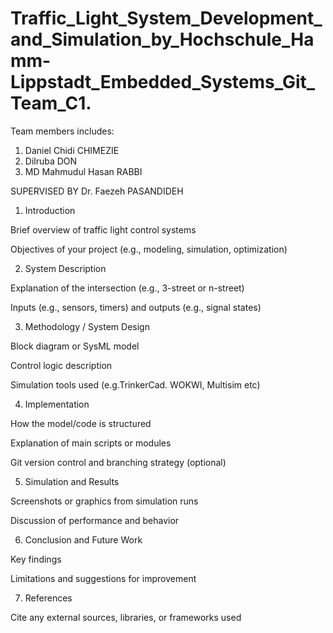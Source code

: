 # Traffic_Light_System_Development_and_Simulation_by_Hochschule_Hamm-Lippstadt_Embedded_Systems_Git_Team_C1.

Team members includes: 
1. Daniel Chidi CHIMEZIE
2. Dilruba DON
3. MD Mahmudul Hasan RABBI

SUPERVISED BY 
Dr. Faezeh PASANDIDEH

1. Introduction

Brief overview of traffic light control systems

Objectives of your project (e.g., modeling, simulation, optimization)

2. System Description

Explanation of the intersection (e.g., 3-street or n-street)

Inputs (e.g., sensors, timers) and outputs (e.g., signal states)

3. Methodology / System Design

Block diagram or SysML model

Control logic description

Simulation tools used (e.g.TrinkerCad. WOKWI, Multisim etc)

4. Implementation

How the model/code is structured

Explanation of main scripts or modules

Git version control and branching strategy (optional)

5. Simulation and Results

Screenshots or graphics from simulation runs

Discussion of performance and behavior

6. Conclusion and Future Work

Key findings

Limitations and suggestions for improvement

7. References

Cite any external sources, libraries, or frameworks used
